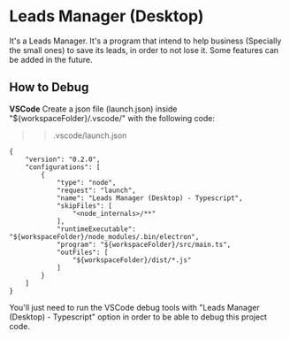 # Leads Manager (Desktop)

It's a Leads Manager. It's a program that intend to help business (Specially the small ones) to save its leads, in order to not lose it. Some features can be added in the future.

## How to Debug

**VSCode**
Create a json file (launch.json) inside "${workspaceFolder}/.vscode/" with the following code:
&nbsp; 
>>.vscode/launch.json
```
{
    "version": "0.2.0",
    "configurations": [
        {
            "type": "node",
            "request": "launch",
            "name": "Leads Manager (Desktop) - Typescript",
            "skipFiles": [
                "<node_internals>/**"
            ],
            "runtimeExecutable": "${workspaceFolder}/node_modules/.bin/electron",
            "program": "${workspaceFolder}/src/main.ts",
            "outFiles": [
                "${workspaceFolder}/dist/*.js"
            ]
        }
    ]
}
```

You'll just need to run the VSCode debug tools with "Leads Manager (Desktop) - Typescript" option in order to be able to debug this project code.

